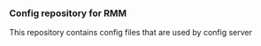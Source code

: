 ### Config repository for RMM

This repository contains config files that are used by config server
